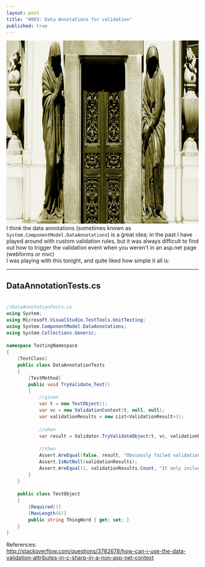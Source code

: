 ```yaml
---
layout: post
title: "#003: Data Annotations for validation"
published: true
---
```

<a href="https://www.flickr.com/photos/tutescin/3797594257" title="Gatekeepers by Matías Ávalos, on Flickr"><img src="../images/003_Door_Guardians.jpg" width="1024" height="479" alt="Gatekeepers"></a>  
I think the data annotations (sometimes known as `System.ComponentModel.DataAnnotations`) is a great idea; in the past I have played around with custom validation rules, but it was always difficult to find out how to trigger the validation event when you weren't in an asp.net page (webforms or mvc)  
I was playing with this tonight, and quite liked how simple it all is:

-----------------------
DataAnnotationTests.cs
-----------------------

```csharp

//DataAnnotationTests.cs
using System;
using Microsoft.VisualStudio.TestTools.UnitTesting;
using System.ComponentModel.DataAnnotations;
using System.Collections.Generic;

namespace TestingNamespace
{
    [TestClass]
    public class DataAnnotationTests
    {
        [TestMethod]
        public void TryValidate_Test()
        {
            //given 
            var t = new TestObject();
            var vc = new ValidationContext(t, null, null);
            var validationResults = new List<ValidationResult>();
            
            //when
            var result = Validator.TryValidateObject(t, vc, validationResults, true);

            //then
            Assert.AreEqual(false, result, "Obviously failed validation");
            Assert.IsNotNull(validationResults);
            Assert.AreEqual(1, validationResults.Count, "It only includes the 'required' validation");
        }
    }

    public class TestObject
    {
        [Required()]
        [MaxLength(6)]
        public string ThingWord { get; set; }
    }
}
```

References:   
<http://stackoverflow.com/questions/3782678/how-can-i-use-the-data-validation-attributes-in-c-sharp-in-a-non-asp-net-context>
